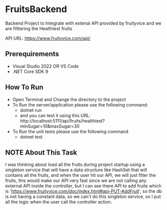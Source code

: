 # FruitsBackend

Backend Project to Integrate with extenal API provided by fruityvice and we are filttering the Healthiest fruits

API URL: https://www.fruityvice.com/api/

## Prerequirements

* Visual Studio 2022 OR VS Code
* .NET Core SDK 9

## How To Run

* Open Terminal and Change the directory to the project
* To Run the server/application please use the following command:
    * dotnet run
    * and you can test it using this URL: http://localhost:5111/api/fruits/healthiest?minSugar=10&maxSugar=30
* To Run the unit tests please use the following command
    * dotnet test

## NOTE About This Task

I was thinking about load all the fruits during project startup using a singleton service that will have a data structure like HashSet that will contains all the fruits, and when the user hit our API, we will just filter the fruits, this would make our API very fast since we are not calling any external API inside the controller, but I can see there API to add fruits which is 'https://www.fruityvice.com/doc/index.html#api-PUT-AddFruit', so the db is not having a constant data, so we can't do this singleton service, so I put all the logic when the user call the controller action.

